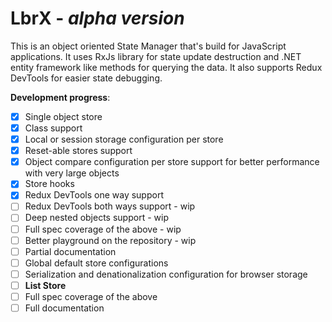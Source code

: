 # LbrX - _alpha version_

This is an object oriented State Manager that's build for JavaScript applications. It uses RxJs library for state update destruction and .NET entity framework like methods for querying the data. It also supports Redux DevTools for easier state debugging.

**Development progress**:

- [x] Single object store
- [x] Class support
- [x] Local or session storage configuration per store
- [x] Reset-able stores support
- [x] Object compare configuration per store support for better performance with very large objects
- [x] Store hooks
- [x] Redux DevTools one way support
- [ ] Redux DevTools both ways support - wip
- [ ] Deep nested objects support - wip
- [ ] Full spec coverage of the above - wip
- [ ] Better playground on the repository - wip
- [ ] Partial documentation
- [ ] Global default store configurations
- [ ] Serialization and denationalization configuration for browser storage
- [ ] **List Store**
- [ ] Full spec coverage of the above
- [ ] Full documentation
